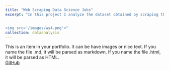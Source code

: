 ```yaml
---
title: "Web Scraping Data Science Jobs"
excerpt: "In this project I analyze the dataset obtained by scraping the HTML data from the Indeed jobs web page<br/>


<img src='/images/ws4.png'>"
collection: dataanalysis
---
```


This is an item in your portfolio. It can be have images or nice text. If you name the file .md, it will be parsed as markdown. If you name the file .html, it will be parsed as HTML. 
<br/>
[GitHub](https://github.com)

